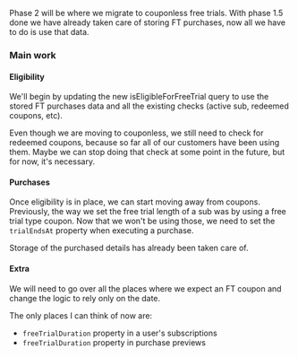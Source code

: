 Phase 2 will be where we migrate to couponless free trials. With phase 1.5 done we have already taken care of storing FT purchases, now all we have to do is use that data.

### Main work

#### Eligibility
We'll begin by updating the new isEligibleForFreeTrial query to use the stored FT purchases data and all the existing checks (active sub, redeemed coupons, etc).

Even though we are moving to couponless, we still need to check for redeemed coupons, because so far all of our customers have been using them. Maybe we can stop doing that check at some point in the future, but for now, it's necessary.

#### Purchases
Once eligibility is in place, we can start moving away from coupons. Previously, the way we set the free trial length of a sub was by using a free trial type coupon. Now that we won't be using those, we need to set the `trialEndsAt` property when executing a purchase.

Storage of the purchased details has already been taken care of.

#### Extra
We will need to go over all the places where we expect an FT coupon and change the logic to rely only on the date.

The only places I can think of now are:
- `freeTrialDuration` property in a user's subscriptions
- `freeTrialDuration` property in purchase previews

